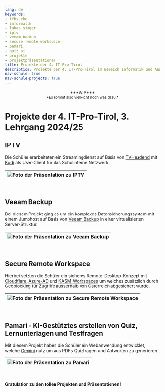 ```yaml
---
lang: de
keywords:
- tfbs-eke
- informatik
- lukas singer
- iptv
- veeam backup
- secure remote workspace
- pamari
- quiz ai
- projekte
- projektpräsentationen
title: Projekte der 4. IT-Pro-Tirol
description: Projekte der 4. IT-Pro-Tirol im Bereich Informatik und Applikationsentwicklung an der Tiroler Fachberufsschule für Elektrotechnik, Kommunikation und Elektronik
nav-schule: true
nav-schule-projects: true
---
```


<center>***WIP***<br><small>*Es kommt also vielleicht noch was dazu.*</small></center>


# Projekte der 4. IT-Pro-Tirol, 3. Lehrgang 2024/25

<div class="img-max-width-800 img-max-height-800">

## IPTV

Die Schüler erarbeiteten ein Streamingdienst auf Basis von [TVHeadend](https://github.com/tvheadend/tvheadend) mit [Kodi](https://kodi.tv/) als User-Client für das Schulinterne Netzwerk.


| ![Foto der Präsentation zu IPTV](/images/schule/projekte/2024-25-lg3-4itp-iptv.webp) |
|---|

<br>

## Veeam Backup

Bei diesem Projekt ging es um ein komplexes Datensicherungssystem mit einem Jumphost auf Basis von [Veeam Backup](https://www.veeam.com/de) in einer virtualisierten Server-Struktur.

| ![Foto der Präsentation zu Veeam Backup](/images/schule/projekte/2024-25-lg3-4itp-backup.webp) |
|---|

<br>

## Secure Remote Workspace

Hierbei setzten die Schüler ein sicheres Remote-Desktop-Konzept mit [Cloudflare](https://www.cloudflare.com/), [Azure-AD](https://www.microsoft.com/de-at/security/business/microsoft-entra) und [KASM-Workspaces](https://www.kasmweb.com/) um welches zusätzlich durch Geoblocking für Zugriffe ausserhalb von Österreich abgesichert wurde.

| ![Foto der Präsentation zu Secure Remote Workspace](/images/schule/projekte/2024-25-lg3-4itp-remote.webp) |
|---|

<br>

## Pamari - KI-Gestütztes erstellen von Quiz, Lernunterlagen und Testfragen

Mit diesem Projekt haben die Schüler ein Webanwendung entwicklet, welche [Gemini](https://gemini.google.com/) nutz um aus PDFs Quizfragen und Antworten zu generieren.

| ![Foto der Präsentation zu Pamari](/images/schule/projekte/2024-25-lg3-4itp-quizai.webp) |
|---|

<br>

</div>

**Gratulation zu den tollen Projekten und Präsentationen!**

<br>

<br>
